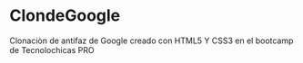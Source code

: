 # ClondeGoogle
Clonaciòn de antifaz de Google creado con HTML5 Y CSS3 en el bootcamp de Tecnolochicas PRO
